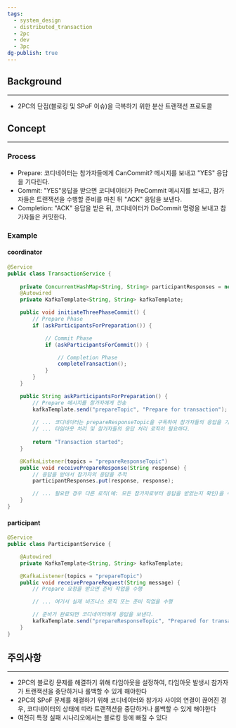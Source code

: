 ```yaml
---
tags:
  - system_design
  - distributed_transaction
  - 2pc
  - dev
  - 3pc
dg-publish: true
---
```

## Background
---
- 2PC의 단점(블로킹 및 SPoF 이슈)을 극복하기 위한 분산 트랜잭션 프로토콜
## Concept
---
### Process
- Prepare: 코디네이터는 참가자들에게 CanCommit? 메시지를 보내고 "YES" 응답을 기다린다.
- Commit: "YES"응답을 받으면 코디네이터가 PreCommit 메시지를 보내고, 참가자들은 트랜잭션을 수행할 준비를 마친 뒤 "ACK" 응답을 보낸다.
- Completion: "ACK" 응답을 받은 뒤,  코디네이터가 DoCommit 명령을 보내고 참가자들은 커밋한다.
### Example
#### coordinator
```java
@Service
public class TransactionService {
   
	private ConcurrentHashMap<String, String> participantResponses = new ConcurrentHashMap<>();
    @Autowired
    private KafkaTemplate<String, String> kafkaTemplate;

    public void initiateThreePhaseCommit() {
        // Prepare Phase
        if (askParticipantsForPreparation()) {

            // Commit Phase
            if (askParticipantsForCommit()) {

                // Completion Phase
                completeTransaction();
            }
        }
    }

	public String askParticipantsForPreparation() {
		// Prepare 메시지를 참가자에게 전송
		kafkaTemplate.send("prepareTopic", "Prepare for transaction");
	
		// ... 코디네이터는 prepareResponseTopic을 구독하여 참가자들의 응답을 기다린다.
		// ... 타임아웃 처리 및 참가자들의 응답 처리 로직이 필요하다.
	
		return "Transaction started";
	}

    @KafkaListener(topics = "prepareResponseTopic")
    public void receivePrepareResponse(String response) {
        // 응답을 받아서 참가자의 응답을 추적
        participantResponses.put(response, response);

        // ... 필요한 경우 다른 로직(예: 모든 참가자로부터 응답을 받았는지 확인)을 수행
    }
}
```

#### participant
```java
@Service
public class ParticipantService {

    @Autowired
    private KafkaTemplate<String, String> kafkaTemplate;

    @KafkaListener(topics = "prepareTopic")
    public void receivePrepareRequest(String message) {
        // Prepare 요청을 받으면 준비 작업을 수행

        // ... 여기서 실제 비즈니스 로직 또는 준비 작업을 수행

        // 준비가 완료되면 코디네이터에게 응답을 보낸다.
        kafkaTemplate.send("prepareResponseTopic", "Prepared for transaction");
    }
}

```
## 주의사항
---
- 2PC의 블로킹 문제를 해결하기 위해 타임아웃을 설정하여, 타임아웃 발생시 참가자가 트랜잭션을 중단하거나 롤백할 수 있게 해야한다
- 2PC의 SPoF 문제를 해결하기 위해 코디네이터와 참가자 사이의 연결이 끊어진 경우, 코디네이터의 상태에 따라 트랜잭션을 중단하거나 롤백할 수 있게 해야한다
- 여전히 특정 실패 시나리오에서는 블로킹 등에 빠질 수 있다